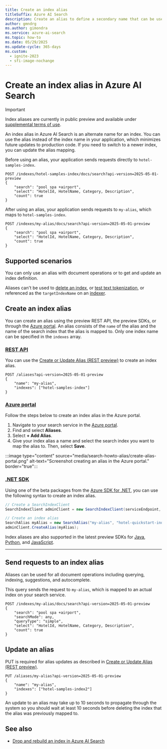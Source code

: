 ```yaml
---
title: Create an index alias
titleSuffix: Azure AI Search
description: Create an alias to define a secondary name that can be used to refer to an index for querying, indexing, and other operations.
author: gmndrg
ms.author: gimondra
ms.service: azure-ai-search
ms.topic: how-to
ms.date: 05/29/2025
ms.update-cycle: 365-days
ms.custom:
  - ignite-2023
  - sfi-image-nochange
---
```


# Create an index alias in Azure AI Search

> [!IMPORTANT]
> Index aliases are currently in public preview and available under [supplemental terms of use](https://azure.microsoft.com/support/legal/preview-supplemental-terms/).

An index alias in Azure AI Search is an alternate name for an index. You can use the alias instead of the index name in your application, which minimizes future updates to production code. If you need to switch to a newer index, you can update the alias mapping.

Before using an alias, your application sends requests directly to `hotel-samples-index`.

```http
POST /indexes/hotel-samples-index/docs/search?api-version=2025-05-01-preview
{
    "search": "pool spa +airport",
    "select": "HotelId, HotelName, Category, Description",
    "count": true
}
```

After using an alias, your application sends requests to `my-alias`, which maps to `hotel-samples-index`.

```http
POST /indexes/my-alias/docs/search?api-version=2025-05-01-preview
{
    "search": "pool spa +airport",
    "select": "HotelId, HotelName, Category, Description",
    "count": true
}
```

## Supported scenarios

You can only use an alias with document operations or to get and update an index definition. 

Aliases can't be used to [delete an index](/rest/api/searchservice/indexes/delete), or [test text tokenization](/rest/api/searchservice/indexes/analyze), or referenced as the `targetIndexName` on an [indexer](/rest/api/searchservice/indexers/create-or-update).

## Create an index alias

You can create an alias using the preview REST API, the preview SDKs, or through the [Azure portal](https://portal.azure.com). An alias consists of the `name` of the alias and the name of the search index that the alias is mapped to. Only one index name can be specified in the `indexes` array.

### [**REST API**](#tab/rest)

You can use the [Create or Update Alias (REST preview)](/rest/api/searchservice/aliases/create-or-update?view=rest-searchservice-2025-05-01-preview&preserve-view=true) to create an index alias.

```http
POST /aliases?api-version=2025-05-01-preview
{
    "name": "my-alias",
    "indexes": ["hotel-samples-index"]
}
```

### [**Azure portal**](#tab/portal)

Follow the steps below to create an index alias in the Azure portal.

1. Navigate to your search service in the [Azure portal](https://portal.azure.com).
1. Find and select **Aliases**.
1. Select **+ Add Alias**.
1. Give your index alias a name and select the search index you want to map the alias to. Then, select **Save**.

:::image type="content" source="media/search-howto-alias/create-alias-portal.png" alt-text="Screenshot creating an alias in the Azure portal." border="true":::

### [**.NET SDK**](#tab/sdk)


Using one of the beta packages from the [Azure SDK for .NET](https://www.nuget.org/packages/Azure.Search.Documents/), you can use the following syntax to create an index alias. 

```csharp
// Create a SearchIndexClient
SearchIndexClient adminClient = new SearchIndexClient(serviceEndpoint, credential);

// Create an index alias
SearchAlias myAlias = new SearchAlias("my-alias", "hotel-quickstart-index");
adminClient.CreateAlias(myAlias);
```

Index aliases are also supported in the latest preview SDKs for [Java](https://central.sonatype.com/artifact/com.azure/azure-search-documents/versions), [Python](https://pypi.org/project/azure-search-documents/#history), and [JavaScript](https://www.npmjs.com/package/@azure/search-documents?activeTab=versions).

---

## Send requests to an index alias

Aliases can be used for all document operations including querying, indexing, suggestions, and autocomplete.

This query sends the request to `my-alias`, which is mapped to an actual index on your search service. 

```http
POST /indexes/my-alias/docs/search?api-version=2025-05-01-preview
{
    "search": "pool spa +airport",
    "searchMode": any,
    "queryType": "simple",
    "select": "HotelId, HotelName, Category, Description",
    "count": true
}
```

## Update an alias

PUT is required for alias updates as described in [Create or Update Alias (REST preview)](/rest/api/searchservice/aliases/create-or-update?view=rest-searchservice-2025-05-01-preview&preserve-view=true).

```http
PUT /aliases/my-alias?api-version=2025-05-01-preview
{
    "name": "my-alias",
    "indexes": ["hotel-samples-index2"]
}
```

An update to an alias may take up to 10 seconds to propagate through the system so you should wait at least 10 seconds before deleting the index that the alias was previously mapped to.

## See also

+ [Drop and rebuild an index in Azure AI Search](search-howto-reindex.md)
